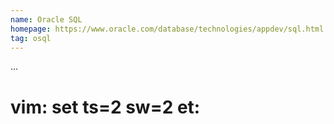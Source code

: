 ```yaml
---
name: Oracle SQL
homepage: https://www.oracle.com/database/technologies/appdev/sql.html
tag: osql
---
```

...
# vim: set ts=2 sw=2 et:
